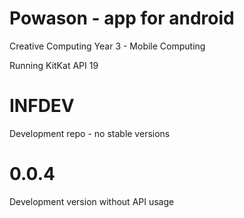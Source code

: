 # Powason - app for android
Creative Computing Year 3 - Mobile Computing

Running KitKat API 19

# INFDEV
Development repo - no stable versions

# 0.0.4
Development version without API usage